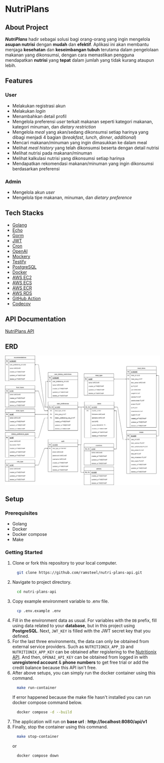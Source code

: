 # NutriPlans

## About Project
***NutriPlans*** hadir sebagai solusi bagi orang-orang yang ingin mengelola **asupan nutrisi** dengan **mudah** dan **efektif**. Aplikasi ini akan membantu menjaga **kesehatan** dan **keseimbangan tubuh** terutama dalam pengelolaan makanan yang dikonsumsi, dengan cara memastikan pengguna mendapatkan **nutrisi** yang **tepat** dalam jumlah yang tidak kurang ataupun lebih.

## Features
### User
- Melakukan registrasi akun
- Melakukan *login*
- Menambahkan detail profil
- Mengelola preferensi *user* terkait makanan seperti kategori makanan, kategori minuman, dan *dietary restriction*
- Mengelola *meal* yang akan/sedang dikonsumsi setiap harinya yang dibagi menjadi 4 bagian (*breakfast*, *lunch*, *dinner*, *additional*)
- Mencari makanan/minuman yang ingin dimasukkan ke dalam meal
- Melihat *meal history* yang telah dikonsumsi beserta dengan detail nutrisi
- Melihat nutrisi pada makanan/minuman
- Melihat kalkulasi nutrisi yang dikonsumsi setiap harinya
- Mendapatkan rekomendasi makanan/minuman yang ingin dikonsumsi berdasarkan preferensi


### Admin
- Mengelola akun *user*
- Mengelola tipe makanan, minuman, dan *dietary preference*

## Tech Stacks
- [Golang](https://go.dev/)
- [Echo](https://echo.labstack.com/)
- [Gorm](https://gorm.io/index.html)
- [JWT](https://jwt.io/)
- [Cron](https://pkg.go.dev/github.com/robfig/cron)
- [OpenAI](https://openai.com/)
- [Mockery](https://github.com/vektra/mockery)
- [Testify](https://github.com/stretchr/testify)
- [PostgreSQL](https://www.postgresql.org/)
- [Docker](https://www.docker.com/)
- [AWS EC2](https://aws.amazon.com/ec2/)
- [AWS ECS](https://aws.amazon.com/ecs/)
- [AWS ECR](https://aws.amazon.com/ecr/)
- [AWS RDS](https://aws.amazon.com/rds/)
- [GitHub Action](https://docs.github.com/actions)
- [Codecov](https://about.codecov.io/)

## API Documentation
[NutriPlans API](http://nutri-plans-api.steel.my.id/)

## ERD
![ERD](./static/assets/NutriPlans-ERD.png)

## Setup 

### Prerequisites
- Golang
- Docker
- Docker compose
- Make

### Getting Started
1. Clone or fork this repository to your local computer.
    ```bash
      git clone https://github.com/ramsteel/nutri-plans-api.git
    ```
2. Navigate to project directory.
    ```bash
      cd nutri-plans-api
    ```
3. Copy example environment variable to .env file.
    ```bash
      cp .env.example .env
    ```
4. Fill in the environment data as usual. For variables with the ```DB``` prefix, fill using data related to your **database**, but in this project using **PostgreSQL**. Next, ```JWT_KEY``` is filled with the JWT secret key that you defined.
5. For the last three environments, the data can only be obtained from external service providers. Such as ```NUTRITIONIX_APP_ID``` and ```NUTRITIONIX_APP_KEY``` can be obtained after registering to the [Nutritionix API](https://developer.nutritionix.com/). And then, ```OPENAI_API_KEY``` can be obtained from logged in with **unregistered account** & **phone numbers** to get free trial or add the credit balance because this API isn't free.
6. After above setups, you can simply run the docker container using this command.
    ```bash
      make run-container
    ```
    If error happened because the make file hasn't installed you can run docker compose command below.
    ```bash
      docker compose -d --build
    ```
7. The application will run on **base url** : **http://localhost:8080/api/v1**
8. Finally, stop the container using this command.
    ```bash
      make stop-container
    ```
    or
    ```
      docker compose down
    ```